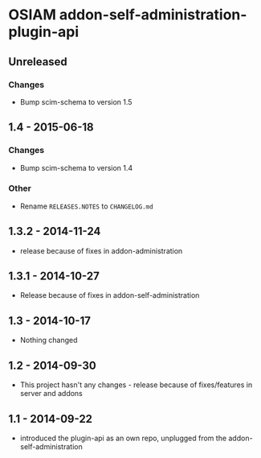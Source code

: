 # OSIAM addon-self-administration-plugin-api

## Unreleased

### Changes

- Bump scim-schema to version 1.5

## 1.4 - 2015-06-18

### Changes

- Bump scim-schema to version 1.4

### Other

- Rename `RELEASES.NOTES` to `CHANGELOG.md`

## 1.3.2 - 2014-11-24
- release because of fixes in addon-administration

## 1.3.1 - 2014-10-27
- Release because of fixes in addon-self-administration

## 1.3 - 2014-10-17
- Nothing changed

## 1.2 - 2014-09-30
- This project hasn't any changes - release because of fixes/features in server and addons

## 1.1 - 2014-09-22
- introduced the plugin-api as an own repo, unplugged from the addon-self-administration
